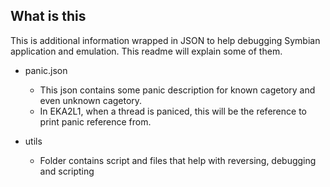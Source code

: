 ## What is this

This is additional information wrapped in JSON to help debugging Symbian application and
emulation. This readme will explain some of them.

- panic.json
    - This json contains some panic description for known cagetory and even unknown cagetory.
    - In EKA2L1, when a thread is paniced, this will be the reference to print panic reference from.

- utils
    - Folder contains script and files that help with reversing, debugging and scripting